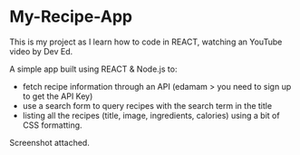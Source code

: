 # My-Recipe-App
This is my project as I learn how to code in REACT, watching an YouTube video by Dev Ed.


A simple app built using REACT & Node.js to:
- fetch recipe information through an API (edamam >  you need to sign up to get the API Key)
- use a search form to query recipes with the search term in the title
- listing all the recipes (title, image, ingredients, calories) using a bit of CSS formatting.

Screenshot attached.
